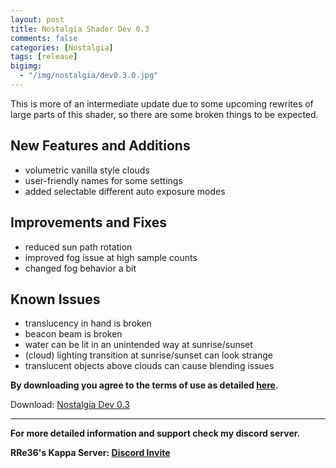 ```yaml
---
layout: post
title: Nostalgia Shader Dev 0.3
comments: false
categories: [Nostalgia]
tags: [release]
bigimg: 
  - "/img/nostalgia/dev0.3.0.jpg"
---
```


This is more of an intermediate update due to some upcoming rewrites of large parts of this shader, so there are some broken things to be expected.

<h2> New Features and Additions </h2>

* volumetric vanilla style clouds
* user-friendly names for some settings
* added selectable different auto exposure modes

<h2> Improvements and Fixes </h2>

* reduced sun path rotation
* improved fog issue at high sample counts
* changed fog behavior a bit

<h2> Known Issues </h2>

* translucency in hand is broken
* beacon beam is broken
* water can be lit in an unintended way at sunrise/sunset
* (cloud) lighting transition at sunrise/sunset can look strange
* translucent objects above clouds can cause blending issues

**By downloading you agree to the terms of use as detailed [here](https://rre36.github.io/nostalgia_shader_web/license/).**

Download: [Nostalgia Dev 0.3](https://github.com/rre36/glsl_release_archive/releases/download/nostalgia_0.3/Nostalgia_dev0.3.0.zip)

***

**For more detailed information and support check my discord server.**

**RRe36's Kappa Server: [Discord Invite](https://discord.gg/y5xzQ6H)**